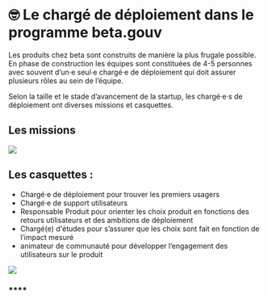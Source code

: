 # 🤓 Le chargé de déploiement dans le programme beta.gouv

Les produits chez beta sont construits de manière la plus frugale possible. En phase de construction les équipes sont constituées de 4-5 personnes avec souvent d’un·e seul·e chargé·e de déploiement qui doit assurer plusieurs rôles au sein de l’équipe.

Selon la taille et le stade d’avancement de la startup, les chargé·e·s de déploiement ont diverses missions et casquettes.

## **Les missions**

![](https://lh4.googleusercontent.com/O8Ift-ThuWqGVrz8J59EtRcVHg851zogM4to81vV86eFiFR5yQNG7estpK1VrKg506OBWvqe7MyS2KR61HJfmgarWTlFxHuFp2ItkCfX6IWpVH6XMCg8dX9Xftes5qf0LCyHNS9y)

## **Les casquettes :**

* Chargé·e de déploiement pour trouver les premiers usagers
* Chargé·e de support utilisateurs
* Responsable Produit pour orienter les choix produit en fonctions des retours utilisateurs et des ambitions de déploiement
* Chargé(e) d'études pour s’assurer que les choix sont fait en fonction de l’impact mesuré
* animateur de communauté pour développer l’engagement des utilisateurs sur le produit

![](https://lh6.googleusercontent.com/657c4O3CgH0c5WpARG9wIl8l3tMfx8fgRBJKdBW-wYzO5vZZ\_bQUgthaqbLLEi\_F9\_QeRPRLhr31gyxdgkznu6B-J0RGjmUnIEHgrMMUX2mn5uptiGd4iRQcrwer76bQxjSWI-Pr)

### \*\*\*\*
